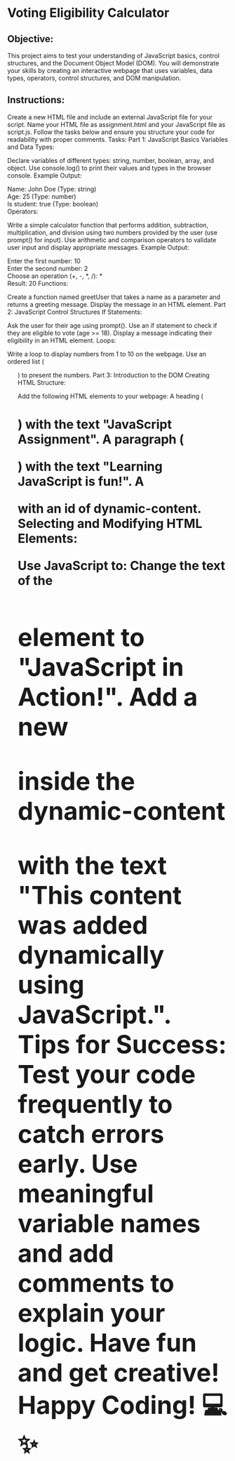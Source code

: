 # Voting Eligibility Calculator
## Objective:
This project aims to test your understanding of JavaScript basics, control structures, and the Document Object Model (DOM). You will demonstrate your skills by creating an interactive webpage that uses variables, data types, operators, control structures, and DOM manipulation.

## Instructions:
Create a new HTML file and include an external JavaScript file for your script.
Name your HTML file as assignment.html and your JavaScript file as script.js.
Follow the tasks below and ensure you structure your code for readability with proper comments.
Tasks:
Part 1: JavaScript Basics
Variables and Data Types:

Declare variables of different types: string, number, boolean, array, and object.
Use console.log() to print their values and types in the browser console.
Example Output:

Name: John Doe (Type: string)  
Age: 25 (Type: number)  
Is student: true (Type: boolean)  
Operators:

Write a simple calculator function that performs addition, subtraction, multiplication, and division using two numbers provided by the user (use prompt() for input).
Use arithmetic and comparison operators to validate user input and display appropriate messages.
Example Output:

Enter the first number: 10  
Enter the second number: 2  
Choose an operation (+, -, *, /): *  
Result: 20
Functions:

Create a function named greetUser that takes a name as a parameter and returns a greeting message. Display the message in an HTML element.
Part 2: JavaScript Control Structures
If Statements:

Ask the user for their age using prompt(). Use an if statement to check if they are eligible to vote (age >= 18). Display a message indicating their eligibility in an HTML element.
Loops:

Write a loop to display numbers from 1 to 10 on the webpage. Use an ordered list (<ol>) to present the numbers.
Part 3: Introduction to the DOM
Creating HTML Structure:

Add the following HTML elements to your webpage:
A heading (<h1>) with the text "JavaScript Assignment".
A paragraph (<p>) with the text "Learning JavaScript is fun!".
A <div> with an id of dynamic-content.
Selecting and Modifying HTML Elements:

Use JavaScript to:
Change the text of the <h1> element to "JavaScript in Action!".
Add a new <p> inside the dynamic-content <div> with the text "This content was added dynamically using JavaScript.".
Tips for Success:
Test your code frequently to catch errors early.
Use meaningful variable names and add comments to explain your logic.
Have fun and get creative!
Happy Coding! 💻✨
